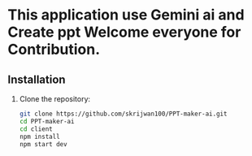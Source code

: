 # This application use Gemini ai and Create ppt Welcome everyone for Contribution.
## Installation

1. Clone the repository:
   ```bash
   git clone https://github.com/skrijwan100/PPT-maker-ai.git
   cd PPT-maker-ai
   cd client
   npm install
   npm start dev
   ```   


